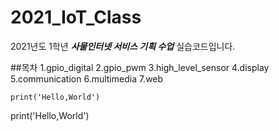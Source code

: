 # 2021_IoT_Class
2021년도 1학년 ***사물인터넷 서비스 기획 수업*** 실습코드입니다.


##목차
1.gpio_digital
2.gpio_pwm
3.high_level_sensor
4.display
5.communication
6.multimedia
7.web


```
print('Hello,World')
```
print('Hello,World')
